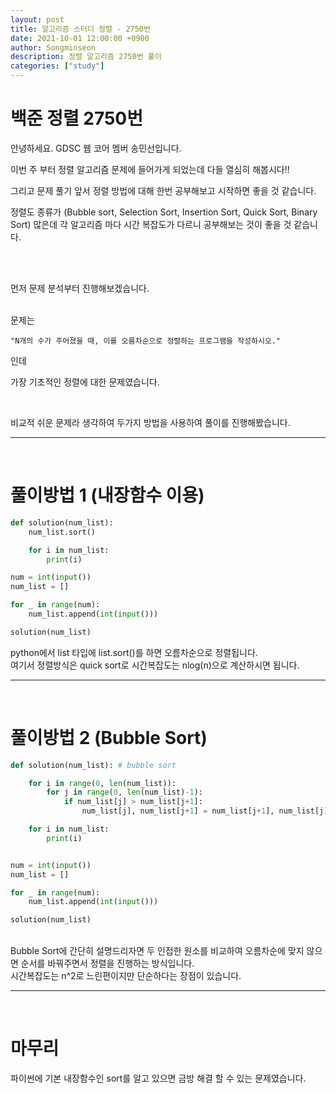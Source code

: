 ```yaml
---
layout: post
title: 알고리즘 스터디 정렬 - 2750번
date: 2021-10-01 12:00:00 +0900
author: Songminseon
description: 정렬 알고리즘 2750번 풀이
categories: ["study"]
---
```


# 백준 정렬 2750번

안녕하세요. GDSC 웹 코어 멤버 송민선입니다. <br>

이번 주 부터 정렬 알고리즘 문제에 들어가게 되었는데 다들 열심히 해봅시다!!

그리고 문제 풀기 앞서 정렬 방법에 대해 한번 공부해보고 시작하면 좋을 것 같습니다.

정렬도 종류가 (Bubble sort, Selection Sort, Insertion Sort, Quick Sort, Binary Sort) 많은데 각 알고리즘 마다 시간 복잡도가 다르니 공부해보는 것이 좋을 것 같습니다.

<br>
<br>

먼저 문제 분석부터 진행해보겠습니다.
<br><br>

문제는

```
"N개의 수가 주어졌을 때, 이를 오름차순으로 정렬하는 프로그램을 작성하시오."
```

인데

가장 기초적인 정렬에 대한 문제였습니다.

<br>

비교적 쉬운 문제라 생각하여 두가지 방법을 사용하여 풀이를 진행해봤습니다.

---

<br>

# 풀이방법 1 (내장함수 이용)

```python
def solution(num_list):
    num_list.sort()

    for i in num_list:
        print(i)

num = int(input())
num_list = []

for _ in range(num):
    num_list.append(int(input()))

solution(num_list)
```

python에서 list 타입에 list.sort()를 하면 오름차순으로 정렬됩니다.<br>
여기서 정렬방식은 quick sort로 시간복잡도는 nlog(n)으로 계산하시면 됩니다.

---

<br>

# 풀이방법 2 (Bubble Sort)

```python
def solution(num_list): # bubble sort

    for i in range(0, len(num_list)):
        for j in range(0, len(num_list)-1):
            if num_list[j] > num_list[j+1]:
                num_list[j], num_list[j+1] = num_list[j+1], num_list[j]

    for i in num_list:
        print(i)


num = int(input())
num_list = []

for _ in range(num):
    num_list.append(int(input()))

solution(num_list)
```

<br>
Bubble Sort에 간단히 설명드리자면 두 인접한 원소를 비교하여 오름차순에 맞지 않으면 순서를 바꿔주면서 정렬을 진행하는 방식입니다.<br>
시간복잡도는 n^2로 느린편이지만 단순하다는 장점이 있습니다.

---

<br>

# 마무리

파이썬에 기본 내장함수인 sort를 알고 있으면 금방 해결 할 수 있는 문제였습니다.
